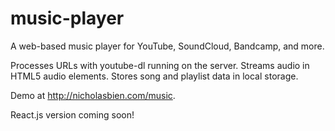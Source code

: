 # music-player

A web-based music player for YouTube, SoundCloud, Bandcamp, and more.

Processes URLs with youtube-dl running on the server. Streams audio in HTML5 audio elements. Stores song and playlist data in local storage.

Demo at http://nicholasbien.com/music.

React.js version coming soon!
